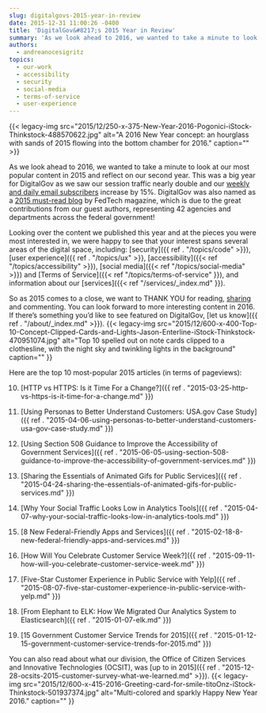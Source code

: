 ```yaml
---
slug: digitalgovs-2015-year-in-review
date: 2015-12-31 11:00:26 -0400
title: 'DigitalGov&#8217;s 2015 Year in Review'
summary: 'As we look ahead to 2016, we wanted to take a minute to look at our most popular content in 2015 and reflect on our second year. This was a big year for DigitalGov as we saw our session traffic nearly double and our weekly and daily email subscribers increase by 15%. DigitalGov was also'
authors:
  - andreanocesigritz
topics:
  - our-work
  - accessibility
  - security
  - social-media
  - terms-of-service
  - user-experience
---
```


{{< legacy-img src="2015/12/250-x-375-New-Year-2016-Pogonici-iStock-Thinkstock-488570622.jpg" alt="A 2016 New Year concept: an hourglass with sands of 2015 flowing into the bottom chamber for 2016." caption="" >}} 

As we look ahead to 2016, we wanted to take a minute to look at our most popular content in 2015 and reflect on our second year. This was a big year for DigitalGov as we saw our session traffic nearly double and our [weekly and daily email subscribers](https://public.govdelivery.com/accounts/USHOWTO/subscriber/new) increase by 15%. DigitalGov was also named as a [2015 must-read blog](http://www.fedtechmagazine.com/article/2015/12/50-must-read-federal-it-blogs-2015) by FedTech magazine, which is due to the great contributions from our guest authors, representing 42 agencies and departments across the federal government!

Looking over the content we published this year and at the pieces you were most interested in, we were happy to see that your interest spans several areas of the digital space, including: [security]({{ ref . "/topics/code" >}}), [user experience]({{ ref . "/topics/ux" >}}, [accessibility]({{< ref "/topics/accessibility" >}}), [social media]({{< ref "/topics/social-media" >}}) and [Terms of Service]({{< ref "/topics/terms-of-service" }}), and information about our [services]({{< ref "/services/_index.md" }}).

So as 2015 comes to a close, we want to THANK YOU for reading, [sharing](https://twitter.com/digital_gov) and commenting. You can look forward to more interesting content in 2016. If there’s something you’d like to see featured on DigitalGov, [let us know]({{ ref . "/about/_index.md" >}}). {{< legacy-img src="2015/12/600-x-400-Top-10-Concept-Clipped-Cards-and-Lights-Jason-Enterline-iStock-Thinkstock-470951074.jpg" alt="Top 10 spelled out on note cards clipped to a clothesline, with the night sky and twinkling lights in the background" caption="" }} 

Here are the top 10 most-popular 2015 articles (in terms of pageviews):

10. [HTTP vs HTTPS: Is it Time For a Change?]({{ ref . "2015-03-25-http-vs-https-is-it-time-for-a-change.md" }})

9. [Using Personas to Better Understand Customers: USA.gov Case Study]({{ ref . "2015-04-06-using-personas-to-better-understand-customers-usa-gov-case-study.md" }})

8. [Using Section 508 Guidance to Improve the Accessibility of Government Services]({{ ref . "2015-06-05-using-section-508-guidance-to-improve-the-accessibility-of-government-services.md" }})

7. [Sharing the Essentials of Animated Gifs for Public Services]({{ ref . "2015-04-24-sharing-the-essentials-of-animated-gifs-for-public-services.md" }})

6. [Why Your Social Traffic Looks Low in Analytics Tools]({{ ref . "2015-04-07-why-your-social-traffic-looks-low-in-analytics-tools.md" }})

5. [8 New Federal-Friendly Apps and Services]({{ ref . "2015-02-18-8-new-federal-friendly-apps-and-services.md" }})

4. [How Will You Celebrate Customer Service Week?]({{ ref . "2015-09-11-how-will-you-celebrate-customer-service-week.md" }})

3. [Five-Star Customer Experience in Public Service with Yelp]({{ ref . "2015-08-07-five-star-customer-experience-in-public-service-with-yelp.md" }})

2. [From Elephant to ELK: How We Migrated Our Analytics System to Elasticsearch]({{ ref . "2015-01-07-elk.md" }})

1. [15 Government Customer Service Trends for 2015]({{ ref . "2015-01-12-15-government-customer-service-trends-for-2015.md" }})

You can also read about what our division, the Office of Citizen Services and Innovative Technologies (OCSIT), was [up to in 2015]({{ ref . "2015-12-28-ocsits-2015-customer-survey-what-we-learned.md" >}}). {{< legacy-img src="2015/12/600-x-415-2016-Greeting-card-for-smile-titoOnz-iStock-Thinkstock-501937374.jpg" alt="Multi-colored and sparkly Happy New Year 2016." caption="" }}
